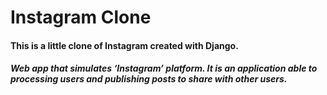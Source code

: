 # Instagram Clone
#### This is a little clone of Instagram created with Django. 


##### Web app that simulates ‘Instagram’ platform. It is an application able to processing users and publishing posts to share with other users.
